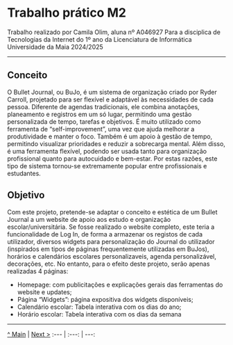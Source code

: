 # Trabalho prático M2

Trabalho realizado por Camila Olim, aluna nº A046927
Para a disciplica de Tecnologias da Internet do 1º ano da Licenciatura de Informática
Universidade da Maia 2024/2025

---

## Conceito

O Bullet Journal, ou BuJo, é um sistema de organização criado por Ryder Carroll, projetado para ser 
flexível e adaptável às necessidades de cada pessoa. Diferente de agendas tradicionais, ele combina 
anotações, planeamento e registros em um só lugar, permitindo uma gestão personalizada de tempo, 
tarefas e objetivos. É muito utilizado como ferramenta de “self-improvement”, uma vez que ajuda 
melhorar a produtividade e manter o foco. Também é um apoio à gestão de tempo, permitindo 
visualizar prioridades e reduzir a sobrecarga mental. Além disso, é uma ferramenta flexível, 
podendo ser usada tanto para organização profissional quanto para autocuidado e bem-estar. Por 
estas razões, este tipo de sistema tornou-se extremamente popular entre profissionais e estudantes.

## Objetivo
Com este projeto, pretende-se adaptar o conceito e estética de um Bullet Journal a um website de 
apoio aos estudo e organização escolar/universitária. 
Se fosse realizado o website completo, este teria a funcionalidade de Log In, de forma a armazenar 
os registos de cada utilizador, diversos widgets para personalização do Journal do utilizador 
(inspirados em tipos de páginas frequentemente utilizadas em BuJos), horários e calendários 
escolares personalizaveis, agenda personalizável, decorações, etc. 
No entanto, para o efeito deste projeto, serão apenas realizadas 4 páginas:
- Homepage: com publicitações e explicações gerais das ferramentas do website e updates;
- Página “Widgets”: página expositiva dos widgets disponíveis;
- Calendário escolar: Tabela interativa com os dias do ano;
- Horário escolar: Tabela interativa com os dias da semana

---
[^ Main](../../../) | [Next >](c2.md)
:--- | :---: | ---: 
